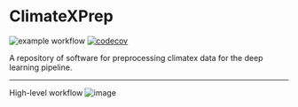 # ClimateXPrep
![example workflow](https://github.com/nannau/ClimatExPrep/actions/workflows/python-package-conda.yml/badge.svg?event=push)
[![codecov](https://codecov.io/gh/nannau/climatex-prep/branch/main/graph/badge.svg?token=XXRLD3076V)](https://codecov.io/gh/nannau/climatex-prep)

A repository of software for preprocessing climatex data for the deep learning pipeline.




---
High-level workflow
![image](https://user-images.githubusercontent.com/10455520/218364372-ce2f6f7a-7917-4601-b06a-03f56feea423.png)
